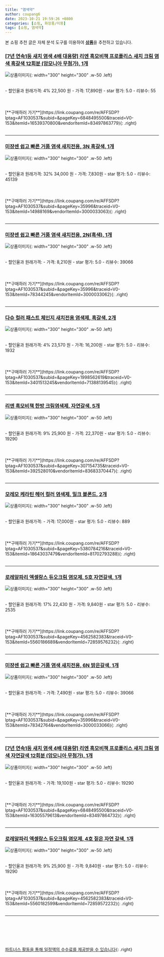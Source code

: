 ```yaml
---
title: "염색약"
author: coupang6
date: 2023-10-21 19:59:26 +0800
categories: [쇼핑, 화장품/미용]
tags: [쇼핑, 염색약]
---
```


본 쇼핑 추천 글은 자체 분석 도구를 이용하여 [**상품**](https://link.coupang.com/a/bao1ui)을 추천하고 있습니다.

### [[7년 연속1등 새치 염색 4배 대용량] 리엔 흑모비책 프로폴리스 새치 크림 염색 흑갈색 12회분 (암모니아 무첨가), 1개](https://link.coupang.com/re/AFFSDP?lptag=AF1030537&subid=&pageKey=6848495500&traceid=V0-153&itemId=16539370800&vendorItemId=83497863779)

![상품이미지](https://thumbnail9.coupangcdn.com/thumbnails/remote/230x230ex/image/vendor_inventory/d70c/5bb954731e41d04dfb0a3a0843c798575c112416b1db6ac438ef42c19576.jpg){: width="300" height="300" .w-50 .left}


<br>
- 할인율과 원래가격: 4%  22,500   원
- 가격: 17,890원
- star 평가: 5.0
- 리뷰수: 55
<br>
<br>
<br>
<br>
[**구매하러 가기**](https://link.coupang.com/re/AFFSDP?lptag=AF1030537&subid=&pageKey=6848495500&traceid=V0-153&itemId=16539370800&vendorItemId=83497863779){: .right}
<br>
<br>

---

### [미쟝센 쉽고 빠른 거품 염색 새치전용, 3N 흑갈색, 1개](https://link.coupang.com/re/AFFSDP?lptag=AF1030537&subid=&pageKey=35996&traceid=V0-153&itemId=14988169&vendorItemId=3000033063)

![상품이미지](https://thumbnail9.coupangcdn.com/thumbnails/remote/230x230ex/image/retail/images/9012502823550275-8ef92514-c1df-475e-816c-f7530b3945b9.jpg){: width="300" height="300" .w-50 .left}


<br>
- 할인율과 원래가격: 32%  34,000   원
- 가격: 7,830원
- star 평가: 5.0
- 리뷰수: 45139
<br>
<br>
<br>
<br>
[**구매하러 가기**](https://link.coupang.com/re/AFFSDP?lptag=AF1030537&subid=&pageKey=35996&traceid=V0-153&itemId=14988169&vendorItemId=3000033063){: .right}
<br>
<br>

---

### [미쟝센 쉽고 빠른 거품 염색 새치전용, 2N(흑색), 1개](https://link.coupang.com/re/AFFSDP?lptag=AF1030537&subid=&pageKey=35996&traceid=V0-153&itemId=78344245&vendorItemId=3000033062)

![상품이미지](https://thumbnail10.coupangcdn.com/thumbnails/remote/230x230ex/image/retail/images/2969458538484472-4198dd72-9ecd-43b2-87f3-2945014f4dbd.jpg){: width="300" height="300" .w-50 .left}


<br>
- 할인율과 원래가격: 
- 가격: 8,210원
- star 평가: 5.0
- 리뷰수: 39066
<br>
<br>
<br>
<br>
[**구매하러 가기**](https://link.coupang.com/re/AFFSDP?lptag=AF1030537&subid=&pageKey=35996&traceid=V0-153&itemId=78344245&vendorItemId=3000033062){: .right}
<br>
<br>

---

### [다슈 컬러 패스트 체인지 새치전용 염색제, 흑갈색, 2개](https://link.coupang.com/re/AFFSDP?lptag=AF1030537&subid=&pageKey=1998562619&traceid=V0-153&itemId=3401513245&vendorItemId=71388139545)

![상품이미지](https://thumbnail6.coupangcdn.com/thumbnails/remote/230x230ex/image/retail/images/9625432402605717-83e989cc-09c3-402f-a028-8254609294e2.jpg){: width="300" height="300" .w-50 .left}


<br>
- 할인율과 원래가격: 4%  23,570   원
- 가격: 16,200원
- star 평가: 5.0
- 리뷰수: 1932
<br>
<br>
<br>
<br>
[**구매하러 가기**](https://link.coupang.com/re/AFFSDP?lptag=AF1030537&subid=&pageKey=1998562619&traceid=V0-153&itemId=3401513245&vendorItemId=71388139545){: .right}
<br>
<br>

---

### [리엔 흑모비책 한방 크림염색제, 자연갈색, 5개](https://link.coupang.com/re/AFFSDP?lptag=AF1030537&subid=&pageKey=307154735&traceid=V0-153&itemId=392528010&vendorItemId=83683370447)

![상품이미지](https://thumbnail8.coupangcdn.com/thumbnails/remote/230x230ex/image/vendor_inventory/6dc8/c520a830c472f5d39f7a5b5e4afc8f1d8ba9ce107038843eb20e9d041869.jpg){: width="300" height="300" .w-50 .left}


<br>
- 할인율과 원래가격: 9%  25,900   원
- 가격: 22,370원
- star 평가: 5.0
- 리뷰수: 19290
<br>
<br>
<br>
<br>
[**구매하러 가기**](https://link.coupang.com/re/AFFSDP?lptag=AF1030537&subid=&pageKey=307154735&traceid=V0-153&itemId=392528010&vendorItemId=83683370447){: .right}
<br>
<br>

---

### [모레모 케라틴 헤어 컬러 염색제, 밀크 블론드, 2개](https://link.coupang.com/re/AFFSDP?lptag=AF1030537&subid=&pageKey=5380784216&traceid=V0-153&itemId=18643037479&vendorItemId=81702793288)

![상품이미지](https://thumbnail6.coupangcdn.com/thumbnails/remote/230x230ex/image/retail/images/670866044169893-8c07a28d-bce1-4973-99b3-17c99da63f0e.jpg){: width="300" height="300" .w-50 .left}


<br>
- 할인율과 원래가격: 
- 가격: 17,000원
- star 평가: 5.0
- 리뷰수: 889
<br>
<br>
<br>
<br>
[**구매하러 가기**](https://link.coupang.com/re/AFFSDP?lptag=AF1030537&subid=&pageKey=5380784216&traceid=V0-153&itemId=18643037479&vendorItemId=81702793288){: .right}
<br>
<br>

---

### [로레알파리 엑셀랑스 듀오크림 염모제, 5호 자연갈색, 1개](https://link.coupang.com/re/AFFSDP?lptag=AF1030537&subid=&pageKey=4562582383&traceid=V0-153&itemId=5560186689&vendorItemId=72859576232)

![상품이미지](https://thumbnail8.coupangcdn.com/thumbnails/remote/230x230ex/image/retail/images/8748283513101441-491c1ea7-4ab7-4c53-bedc-f642cbf46887.jpg){: width="300" height="300" .w-50 .left}


<br>
- 할인율과 원래가격: 17%  22,430   원
- 가격: 9,840원
- star 평가: 5.0
- 리뷰수: 2535
<br>
<br>
<br>
<br>
[**구매하러 가기**](https://link.coupang.com/re/AFFSDP?lptag=AF1030537&subid=&pageKey=4562582383&traceid=V0-153&itemId=5560186689&vendorItemId=72859576232){: .right}
<br>
<br>

---

### [미쟝센 쉽고 빠른 거품 염색 새치전용, 6N 밝은갈색, 1개](https://link.coupang.com/re/AFFSDP?lptag=AF1030537&subid=&pageKey=35996&traceid=V0-153&itemId=78342764&vendorItemId=3000033066)

![상품이미지](https://thumbnail9.coupangcdn.com/thumbnails/remote/230x230ex/image/retail/images/1159808350059307-7b3aa909-265c-4c4d-b936-3be2b9840621.jpg){: width="300" height="300" .w-50 .left}


<br>
- 할인율과 원래가격: 
- 가격: 7,490원
- star 평가: 5.0
- 리뷰수: 39066
<br>
<br>
<br>
<br>
[**구매하러 가기**](https://link.coupang.com/re/AFFSDP?lptag=AF1030537&subid=&pageKey=35996&traceid=V0-153&itemId=78342764&vendorItemId=3000033066){: .right}
<br>
<br>

---

### [[7년 연속1등 새치 염색 4배 대용량] 리엔 흑모비책 프로폴리스 새치 크림 염색 자연갈색 12회분 (암모니아 무첨가), 1개](https://link.coupang.com/re/AFFSDP?lptag=AF1030537&subid=&pageKey=6848495500&traceid=V0-153&itemId=16305579613&vendorItemId=83497864732)

![상품이미지](https://thumbnail7.coupangcdn.com/thumbnails/remote/230x230ex/image/vendor_inventory/28db/a085dbb98389a8e4805fe0ed228449756d074c99e46ea68121b66e78fa9d.jpg){: width="300" height="300" .w-50 .left}


<br>
- 할인율과 원래가격: 
- 가격: 19,100원
- star 평가: 5.0
- 리뷰수: 19290
<br>
<br>
<br>
<br>
[**구매하러 가기**](https://link.coupang.com/re/AFFSDP?lptag=AF1030537&subid=&pageKey=6848495500&traceid=V0-153&itemId=16305579613&vendorItemId=83497864732){: .right}
<br>
<br>

---

### [로레알파리 엑셀랑스 듀오크림 염모제, 4호 짙은 자연 갈색, 1개](https://link.coupang.com/re/AFFSDP?lptag=AF1030537&subid=&pageKey=4562582383&traceid=V0-153&itemId=5560182599&vendorItemId=72859572232)

![상품이미지](https://thumbnail8.coupangcdn.com/thumbnails/remote/230x230ex/image/retail/images/8748283367516472-799ecab0-f47d-49ef-bbc5-19da886292d4.jpg){: width="300" height="300" .w-50 .left}


<br>
- 할인율과 원래가격: 9%  25,900   원
- 가격: 9,840원
- star 평가: 5.0
- 리뷰수: 19290
<br>
<br>
<br>
<br>
[**구매하러 가기**](https://link.coupang.com/re/AFFSDP?lptag=AF1030537&subid=&pageKey=4562582383&traceid=V0-153&itemId=5560182599&vendorItemId=72859572232){: .right}
<br>
<br>

---
<br><br><br><br><br> [파트너스 활동을 통해 일정액의 수수료를 제공받을 수 있습니다](https://link.coupang.com/a/bao1ui){: .right}